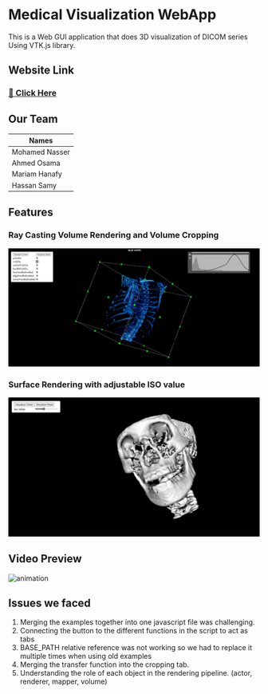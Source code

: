 # Medical Visualization WebApp

This is a  Web GUI application that does 3D visualization of DICOM series Using VTK.js library.

## Website Link

### <a href= "https://mo-gaafar.github.io/Medical_Visualization_WebApp/dist/index.html">🔗 Click Here</a>


## Our Team

| Names             |
| ----------------- |
| Mohamed Nasser    |
| Ahmed Osama       |
| Mariam Hanafy     |
| Hassan Samy       |

## Features

### Ray Casting Volume Rendering and Volume Cropping

![chest](./preview1.png)

### Surface Rendering with adjustable ISO value

![skull](./preview2.png)

## Video Preview

![animation](./Animation.gif)

## Issues we faced

1. Merging the examples together into one javascript file was challenging.
2. Connecting the button to the different functions in the script to act as tabs
3. BASE_PATH relative reference was not working so we had to replace it multiple times when using old examples
4. Merging the transfer function into the cropping tab.
5. Understanding the role of each object in the rendering pipeline. (actor, renderer, mapper, volume)

